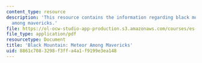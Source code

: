 ```yaml
---
content_type: resource
description: 'This resource contains the information regarding black mountain: meteor
  among mavericks.'
file: https://ol-ocw-studio-app-production.s3.amazonaws.com/courses/es-291-learning-seminar-experiments-in-education-spring-2003/8861c7083298f3ffa4a1f9199e3ea148_MITES_291S03_blk_mntn.pdf
file_type: application/pdf
resourcetype: Document
title: 'Black Mountain: Meteor Among Mavericks'
uid: 8861c708-3298-f3ff-a4a1-f9199e3ea148
---
```

